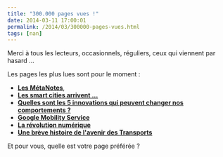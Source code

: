 ```yaml
---
title: "300.000 pages vues !"
date: 2014-03-11 17:00:01
permalink: /2014/03/300000-pages-vues.html
tags: [nan]
---
```


<p>Merci à tous les lecteurs, occasionnels, réguliers, ceux qui viennent par hasard ...</p> <p>Les pages les plus lues sont pour le moment : </p> <ul> <li><a href="https://gabrielplassat.github.io/transportsdufutur/les-metanotes-tdf-transports-du-futur" target="_blank"><strong>Les MétaNotes</strong></a>,</li> <li><a href="https://gabrielplassat.github.io/transportsdufutur/2011/10/les-smart-cities-arrivent-risques-et-opportunites-pour-les-differents-acteurs.html" target="_blank"><strong>Les smart cities arrivent ...</strong></a></li> <li><a href="https://gabrielplassat.github.io/transportsdufutur/2011/09/transports-mobilites-quelles-sont-les-5-innovations-qui-peuvent-changer-les-comportements.html" target="_blank"><strong>Quelles sont les 5 innovations qui peuvent changer nos comportements ?</strong></a></li> <li><a href="https://gabrielplassat.github.io/transportsdufutur/2011/07/google-mobility-service-et-si-nous-le-faisions-sans-attendre-.html" target="_blank"><strong>Google Mobility Service</strong></a></li> <li><a href="https://gabrielplassat.github.io/transportsdufutur/2013/08/metanote-17-la-mutation-numerique-nengendre-pas-seulement-de-nouveaux-moyens-de-transports-elle-modi.html" target="_blank"><strong>La révolution numérique</strong></a></li> <li><a href="https://gabrielplassat.github.io/transportsdufutur/2013/05/nayant-pas-su-sintegrer-dans-le-numerique-nomade-porte-par-la-multitude-certains-comme-dell-lien-microsoft-ou-nokia-l.html" target="_blank"><strong>Une brève histoire de l'avenir des Transports</strong></a></li> </ul> <p>Et pour vous, quelle est votre page préférée ?</p> <p> </p> <p> </p>

